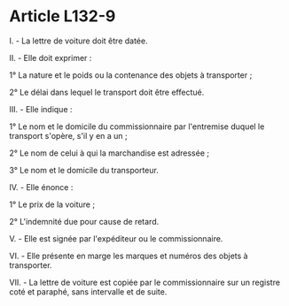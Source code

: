 # Article L132-9

I. - La lettre de voiture doit être datée.

II. - Elle doit exprimer :

1° La nature et le poids ou la contenance des objets à transporter ;

2° Le délai dans lequel le transport doit être effectué.

III. - Elle indique :

1° Le nom et le domicile du commissionnaire par l'entremise duquel le transport s'opère, s'il y en a un ;

2° Le nom de celui à qui la marchandise est adressée ;

3° Le nom et le domicile du transporteur.

IV. - Elle énonce :

1° Le prix de la voiture ;

2° L'indemnité due pour cause de retard.

V. - Elle est signée par l'expéditeur ou le commissionnaire.

VI. - Elle présente en marge les marques et numéros des objets à transporter.

VII. - La lettre de voiture est copiée par le commissionnaire sur un registre coté et paraphé, sans intervalle et de suite.
